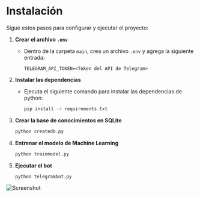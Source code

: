 # Instalación

Sigue estos pasos para configurar y ejecutar el proyecto:

1. **Crear el archivo `.env`**
   - Dentro de la carpeta `main`, crea un archivo `.env` y agrega la siguiente entrada:
     ```
     TELEGRAM_API_TOKEN=<Token del API de Telegram>
     ```

2. **Instalar las dependencias**
   - Ejecuta el siguiente comando para instalar las dependencias de python:
     ```bash
     pip install -r requirements.txt
     ```

3. **Crear la base de conocimientos en SQLite**
     ```bash
     python createdb.py
     ```

4. **Entrenar el modelo de Machine Learning**
     ```bash
     python trainmodel.py
     ```

5. **Ejecutar el bot**
     ```bash
     python telegrambot.py
     ```

![Screenshot](https://i.imgur.com/p5zt0Dm.jpeg)
